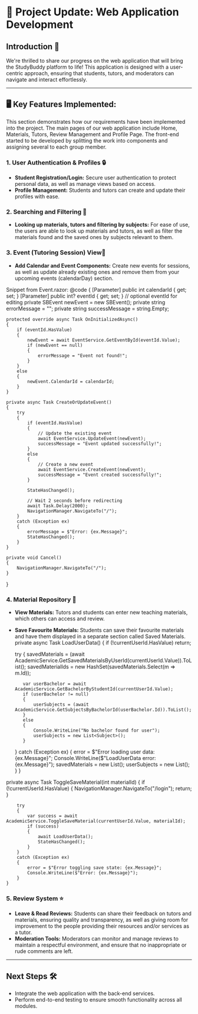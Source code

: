 # 🌟 Project Update: Web Application Development

## Introduction 🎉
We're thrilled to share our progress on the web application that will bring the StudyBuddy platform to life! This application is designed with a user-centric approach, ensuring that students, tutors, and moderators can navigate and interact effortlessly.

---

## 🖥️ Key Features Implemented:
This section demonstrates how our requirements have been implemented into the project. The main pages of our web application include Home, Materials, Tutors, Review Management and Profile Page.
The front-end started to be developed by splitting the work into components and assigning several to each group member.

### 1. **User Authentication & Profiles 🔒**
   - **Student Registration/Login:** Secure user authentication to protect personal data, as well as manage views based on access.  
   - **Profile Management:** Students and tutors can create and update their profiles with ease.

### 2. **Searching and Filtering 🤝**
   - **Looking up materials, tutors and filtering by subjects:** For ease of use, the users are able to look up materials and tutors, as well as filter the materials found and the saved ones by subjects relevant to them.

### 3. **Event (Tutoring Session) View📅**
   - **Add Calendar and Event Components:** Create new events for sessions, as well as update already existing ones and remove them from your upcoming events (calendarDay) section.

Snippet from Event.razor:
@code {
    [Parameter] public int calendarId { get; set; }
    [Parameter] public int? eventId { get; set; } // optional eventId for editing
    private SBEvent newEvent = new SBEvent();
    private string errorMessage = "";
    private string successMessage = string.Empty;

    protected override async Task OnInitializedAsync()
    {
        if (eventId.HasValue)
        {
            newEvent = await EventService.GetEventById(eventId.Value);
            if (newEvent == null)
            {
                errorMessage = "Event not found!";
            }
        }
        else
        {
            newEvent.CalendarId = calendarId;
        }
    }

    private async Task CreateOrUpdateEvent()
    {
        try
        {
            if (eventId.HasValue)
            {
                // Update the existing event
                await EventService.UpdateEvent(newEvent);
                successMessage = "Event updated successfully!";
            }
            else
            {
                // Create a new event
                await EventService.CreateEvent(newEvent);
                successMessage = "Event created successfully!";
            }

            StateHasChanged();

            // Wait 2 seconds before redirecting
            await Task.Delay(2000);
            NavigationManager.NavigateTo("/");
        }
        catch (Exception ex)
        {
            errorMessage = $"Error: {ex.Message}";
            StateHasChanged();
        }
    }

    private void Cancel()
    {
        NavigationManager.NavigateTo("/");
    }
}

### 4. **Material Repository 📂**
   - **View Materials:** Tutors and students can enter new teaching materials, which others can access and review.
   - **Save Favourite Materials:** Students can save their favourite materials and have them displayed in a separate section called Saved Materials.
         private async Task LoadUserData()
    {
        if (!currentUserId.HasValue) return;

        try
        {
            savedMaterials = (await AcademicService.GetSavedMaterialsByUserId(currentUserId.Value)).ToList();
            savedMaterialIds = new HashSet<int>(savedMaterials.Select(m => m.Id));

            var userBachelor = await AcademicService.GetBachelorByStudentId(currentUserId.Value);
            if (userBachelor != null)
            {
                userSubjects = (await AcademicService.GetSubjectsByBachelorId(userBachelor.Id)).ToList();
            }
            else
            {
                Console.WriteLine("No bachelor found for user");
                userSubjects = new List<Subject>();
            }
        }
        catch (Exception ex)
        {
            error = $"Error loading user data: {ex.Message}";
            Console.WriteLine($"LoadUserData error: {ex.Message}");
            savedMaterials = new List<TeachingMaterial>();
            userSubjects = new List<Subject>();
        }
    }

   private async Task ToggleSaveMaterial(int materialId)
    {
        if (!currentUserId.HasValue)
        {
            NavigationManager.NavigateTo("/login");
            return;
        }

        try
        {
            var success = await AcademicService.ToggleSaveMaterial(currentUserId.Value, materialId);
            if (success)
            {
                await LoadUserData();
                StateHasChanged();
            }
        }
        catch (Exception ex)
        {
            error = $"Error toggling save state: {ex.Message}";
            Console.WriteLine($"Error: {ex.Message}");
        }
    }

### 5. **Review System ⭐**
   - **Leave & Read Reviews:** Students can share their feedback on tutors and materials, ensuring quality and transparency, as well as giving room for improvement to the people providing their resources and/or services as a tutor.  
   - **Moderation Tools:** Moderators can monitor and manage reviews to maintain a respectful environment, and ensure that no inappropriate or rude comments are left.


---

## Next Steps 🛠️
- Integrate the web application with the back-end services.  
- Perform end-to-end testing to ensure smooth functionality across all modules. 
